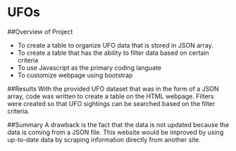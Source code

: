 # UFOs
##Overview of Project
- To create a table to organize UFO data that is stored in JSON array. 
- To create a table that has the ability to filter data based on certain criteria
- To use Javascript as the primary coding languate
- To customize webpage using bootstrap

##Results
With the provided UFO dataset that was in the form of a JSON array, code was written to create a table on the HTML webpage. Filters were created so that UFO sightings can be searched based on the filter criteria. 

##Summary
A drawback is the fact that the data is not updated because the data is coming from a JSON file. This website would be improved by using up-to-date data by scraping information directly from another site. 
